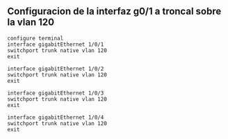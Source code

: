 ## Configuracion de la interfaz g0/1 a troncal sobre la vlan 120
```
configure terminal
interface gigabitEthernet 1/0/1
switchport trunk native vlan 120
exit

interface gigabitEthernet 1/0/2
switchport trunk native vlan 120
exit

interface gigabitEthernet 1/0/3
switchport trunk native vlan 120
exit

interface gigabitEthernet 1/0/4
switchport trunk native vlan 120
exit
```